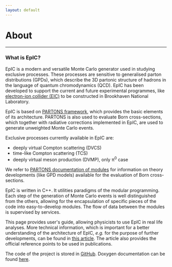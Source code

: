 ```yaml
---
layout: default 
---
```


# About 

---

### What is EpIC?

EpIC is a modern and versatile Monte Carlo generator used in studying exclusive processes. These processes are sensitive to generalised parton distributions (GPDs), which describe the 3D partonic structure of hadrons in the language of quantum chromodynamics (QCD). EpIC has been developed to support the current and future experimental programmes, like [electron-ion collider (EIC)](https://www.bnl.gov/eic) to be constructed in Brookhaven National Laboratory.

EpIC is based on [PARTONS framework](http://partons.cea.fr), which provides the basic elements of its architecture. PARTONS is also used to evaluate Born cross-sections, which together with radiative corrections implemented in EpIC, are used to generate unweighted Monte Carlo events. 

Exclusive processes currently available in EpIC are:
* deeply virtual Compton scattering (DVCS) 
* time-like Compton scattering (TCS)
* deeply virtual meson production (DVMP), only &#960;<sup>0</sup> case

We refer to [PARTONS documentation of modules](http://partons.cea.fr/partons/doc/html/files.html) for information on theory developments (like GPD models) available for the evaluation of Born cross-sections. 


EpIC is written in C++. It utilities paradigms of the modular programming. Each step of the generation of Monte Carlo events is well distinguished from the others, allowing for the encapsulation of specific pieces of the code into easy-to-develop modules. The flow of data between the modules is supervised by services. 

This page provides user's guide, allowing physicists to use EpIC in real life analyses. More technical information, which is important for a better understanding of the architecture of EpIC, *e.g.* for the purpose of further developments, can be found in [this article](https://inspirehep.net/literature/2077191). The article also provides the official reference points to be used in publications. 


The code of the project is stored in [GitHub](https://github.com/pawelsznajder/epic). Doxygen documentation can be found [here](assets/doxygen/html/annotated.html).

